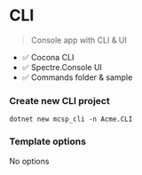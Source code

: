 # CLI

> Console app with CLI & UI

* ✅ Cocona CLI
* ✅ Spectre.Console UI
* ✅ Commands folder & sample

### Create new CLI project
```console
dotnet new mcsp_cli -n Acme.CLI
```

### Template options

No options